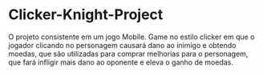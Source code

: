 # Clicker-Knight-Project
O projeto consistente em um jogo Mobile. Game no estilo clicker em que o jogador 
clicando no personagem causará dano ao inimigo e obtendo moedas, que são utilizadas 
para comprar melhorias para o personagem, que fará infligir mais dano ao oponente 
e eleva o ganho de moedas. 

